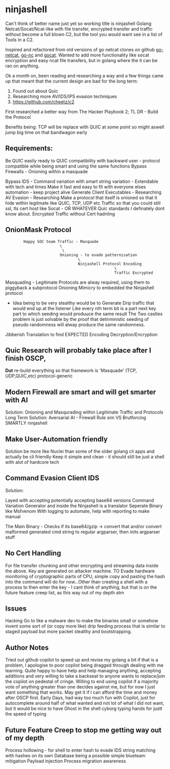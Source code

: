 # ninjashell
Can't think of better name just yet so working title is ninjashell
Golang Netcat/Socat/Ncat-like with file transfer, encrypted transfer and traffic without become a full blown C2, but the tool you would want see in a list of Tools in a C2.

Inspired and refactored from old versions of go netcat clones on github [go-netcat](https://github.com/vfedoroff/go-netcat/blob/master/main.go), [go-nc](https://github.com/opencoff/go-nc/blob/master/gonc.go) and [gocat](https://github.com/sumup-oss/gocat). Wanted to add more functionality like socat encryption and easy ncat file transfers, but in golang where the it can be ran on anything. 

Ok a month on, been reading and researching a way and a few things came up that meant that the current design are bad for the long term:

1. Found out about Quic
1. Researching more AV/IDS/IPS evasion techniques
1. https://github.com/cheetz/c2
 
First researched a better way from The Hacker Playbook 2; TL DR - Build the Protocol

Benefits being: TCP will be replace with QUIC at some point so might aswell jump big time on that bandwagon early 

## Requirements:
Be QUIC easily ready to QUIC compatibility with backward user - protocol compatible while being smart and using the same functions 
Bypass Firewalls
           - Onioning within a masquade

Bypass IDS - Command variation with smart string variation 
           - Extendable with tech and times
Make it fast and easy to fit with everyone elses automation - keep project alive
Generate Client Executables - Researching 
AV Evasion - Researching 
Make a protocol that itself is onioned so that it hide within legitmate like QUIC, TCP, UDP etc Traffic so that you could still ssl, tls cert host like Socat - OR WHATEVER Quic standards I definately dont know about.
Encrypted Traffic without Cert hadnling


## OnionMask Protocol
```
        Happy SOC team Traffic - Masquade
                        \
                         \
                        Onioning - to evade patternisation
                                \
                                Ninjashell Protocol Encoding
                                                \
                                                Traffic Encrypted
```

Masquading - Legitimate Protocols are alway required, using them to piggyback a subprotocol
Onioning Mimicry to embedded the Ninjashell protocol

- Idea being to be very stealthy would be to Generate Drip traffic that would end up at the listener 
Like every nth term bit is a part next key part to which seeding would produuce the same result 
The Two castles problem is just solvable by the proof that detirministic seeding of pseudo randomness will alway produce the same randomness.  

 
Jibberish Translation to find EXPECTED Encoding 
Decryption/Encryption


## Quic Research will probably take place after I finish OSCP,
**Dut** re-build everything so that framework is 'Masquade' (TCP, UDP,QUIC,etc) protocol-generic

## Modern Firewall are smart and will get smarter with AI
Solution: Onioning and Masqurading within Legitimate Traffic and Protocols
Long Term Solution: Aversarial AI - Firewall Rule sim VS Brutforcing SMARTLY ninjashell 

## Make User-Automation friendly
Solution be more like Nuclei than some of the older golang cli apps and actually be cli friendly
Keep it simple and clean - it should still be just a shell with alot of hardcore tech

## Command Evasion Client IDS

Solution:

Layed with accepting potentially accepting base64 versions
Command Variation Generator and inside the Ninjashell is a translator
Seperate Binary like Msfvenom
With logging to automate, help with reporting to make manual 

The Main Binary - Checks if its base64/gzip -> convert that and/or convert malformed generated cmd string to regular argparser, then inits argparser stuff

## No Cert Handling

For file transfer chunking and other encrypting and streaming data inside the above. Key are generated on attacker machine. TO Evade hardware monitoring of cryptographic parts of CPU, simple copy and pasting the hash into the command will do for now...Other than creating a shell with a process to then enter the key - I cant think of anything, but that is on the future feature creep list, as this way out of my depth atm


## Issues
Hacking Go to like a malware dev to make the binaries small or somehow invent some sort of (or copy more like)
drip feeding process that is similar to staged payload but more packet stealthy and bootstrapping.  


## Author Notes
Tried out github copilot to speed up and revise my golang a bit if that is a problem, I apologise to poor copilot being dragged through dealing with me learning. Quite happy to have help and help managing anything, accepting additions and very willing to take a backseat to anyone wants to replace/join the copilot on pedestal of cringe. Willing to end using copilot if a majority vote of anything greater than one decides against me, but for now I just want something that works. May get it if I can afford the time and money after OSCP first. Early Days, had way too much fun with Copilot, just for autocomplete around half of what wanted and not lot of what I did not want, but it would be nice to have Ghost in the shell cyborg typing hands for justt the speed of typing

## Future Feature Creep to stop me getting way out of my depth

Process hollowing - for shell to enter hash to evade IDS string matching with hashes on its own Database being a possible simple blueteam mitigation
Payload injection
Process migration awareness
